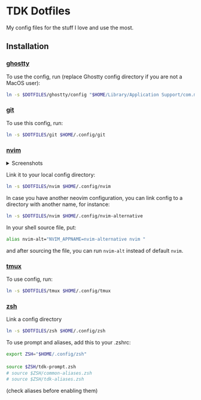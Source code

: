 # TDK Dotfiles
My config files for the stuff I love and use the most.

## Installation

### [ghostty](./ghostty)
To use the config, run (replace Ghostty config directory if you are not a MacOS user):

```sh
ln -s $DOTFILES/ghostty/config "$HOME/Library/Application Support/com.mitchellh.ghostty/config"
```

### [git](./git)
To use this config, run:

```sh
ln -s $DOTFILES/git $HOME/.config/git
```

### [nvim](./nvim)

<details>
<summary>Screenshots</summary>

![nvim welcome](./assets/nvim-welcome.png)
![nvim code](./assets/nvim-code.png)
![nvim org codecompanion](./assets/nvim-org-codecompanion.png)
![nvim overseer logs](./assets/nvim-overseer-logs.png)
![nvim kulala](./assets/nvim-kulala.png)

</details>

Link it to your local config directory:

```sh
ln -s $DOTFILES/nvim $HOME/.config/nvim
```

In case you have another neovim configuration, you can link config to a directory with another name, for instance:

```sh
ln -s $DOTFILES/nvim $HOME/.config/nvim-alternative
```

In your shell source file, put:

```sh
alias nvim-alt="NVIM_APPNAME=nvim-alternative nvim "
```

and after sourcing the file, you can run `nvim-alt` instead of default `nvim`.

### [tmux](./tmux)
To use config, run:

```sh
ln -s $DOTFILES/tmux $HOME/.config/tmux
```

### [zsh](./zsh)

Link a config directory

```sh
ln -s $DOTFILES/zsh $HOME/.config/zsh
```

To use prompt and aliases, add this to your .zshrc:

```sh
export ZSH="$HOME/.config/zsh"

source $ZSH/tdk-prompt.zsh
# source $ZSH/common-aliases.zsh
# source $ZSH/tdk-aliases.zsh
```

(check aliases before enabling them)

